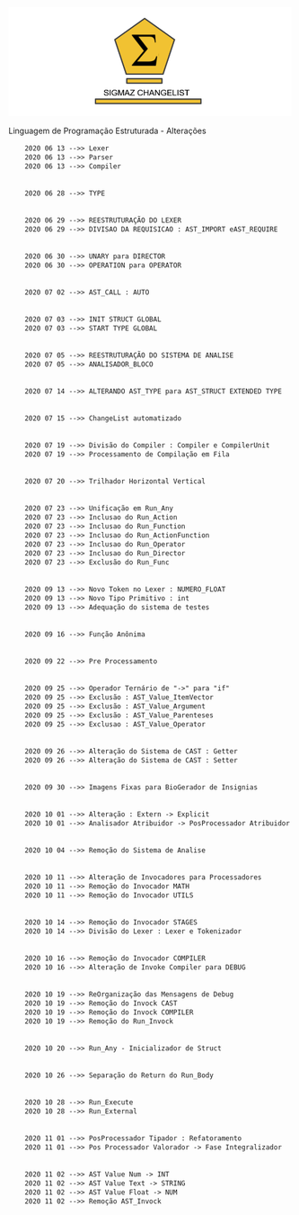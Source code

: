 ![ChangeList - Sigmaz](https://raw.githubusercontent.com/luandkg/Sigmaz/master/res/imagens/change.png)


Linguagem de Programação Estruturada - Alterações


		2020 06 13 -->> Lexer
		2020 06 13 -->> Parser
		2020 06 13 -->> Compiler


		2020 06 28 -->> TYPE


		2020 06 29 -->> REESTRUTURAÇÃO DO LEXER
		2020 06 29 -->> DIVISAO DA REQUISICAO : AST_IMPORT eAST_REQUIRE


		2020 06 30 -->> UNARY para DIRECTOR
		2020 06 30 -->> OPERATION para OPERATOR


		2020 07 02 -->> AST_CALL : AUTO


		2020 07 03 -->> INIT STRUCT GLOBAL
		2020 07 03 -->> START TYPE GLOBAL


		2020 07 05 -->> REESTRUTURAÇÃO DO SISTEMA DE ANALISE
		2020 07 05 -->> ANALISADOR_BLOCO


		2020 07 14 -->> ALTERANDO AST_TYPE para AST_STRUCT EXTENDED TYPE


		2020 07 15 -->> ChangeList automatizado


		2020 07 19 -->> Divisão do Compiler : Compiler e CompilerUnit
		2020 07 19 -->> Processamento de Compilação em Fila


		2020 07 20 -->> Trilhador Horizontal Vertical


		2020 07 23 -->> Unificação em Run_Any
		2020 07 23 -->> Inclusao do Run_Action
		2020 07 23 -->> Inclusao do Run_Function
		2020 07 23 -->> Inclusao do Run_ActionFunction
		2020 07 23 -->> Inclusao do Run_Operator
		2020 07 23 -->> Inclusao do Run_Director
		2020 07 23 -->> Exclusão do Run_Func


		2020 09 13 -->> Novo Token no Lexer : NUMERO_FLOAT
		2020 09 13 -->> Novo Tipo Primitivo : int
		2020 09 13 -->> Adequação do sistema de testes


		2020 09 16 -->> Função Anônima


		2020 09 22 -->> Pre Processamento


		2020 09 25 -->> Operador Ternário de "->" para "if"
		2020 09 25 -->> Exclusão : AST_Value_ItemVector
		2020 09 25 -->> Exclusão : AST_Value_Argument
		2020 09 25 -->> Exclusão : AST_Value_Parenteses
		2020 09 25 -->> Exclusao : AST_Value_Operator


		2020 09 26 -->> Alteração do Sistema de CAST : Getter
		2020 09 26 -->> Alteração do Sistema de CAST : Setter


		2020 09 30 -->> Imagens Fixas para BioGerador de Insignias


		2020 10 01 -->> Alteração : Extern -> Explicit
		2020 10 01 -->> Analisador Atribuidor -> PosProcessador Atribuidor


		2020 10 04 -->> Remoção do Sistema de Analise


		2020 10 11 -->> Alteração de Invocadores para Processadores
		2020 10 11 -->> Remoção do Invocador MATH
		2020 10 11 -->> Remoção do Invocador UTILS


		2020 10 14 -->> Remoção do Invocador STAGES
		2020 10 14 -->> Divisão do Lexer : Lexer e Tokenizador


		2020 10 16 -->> Remoção do Invocador COMPILER
		2020 10 16 -->> Alteração de Invoke Compiler para DEBUG


		2020 10 19 -->> ReOrganização das Mensagens de Debug
		2020 10 19 -->> Remoção do Invock CAST
		2020 10 19 -->> Remoção do Invock COMPILER
		2020 10 19 -->> Remoção do Run_Invock


		2020 10 20 -->> Run_Any - Inicializador de Struct


		2020 10 26 -->> Separação do Return do Run_Body


		2020 10 28 -->> Run_Execute
		2020 10 28 -->> Run_External


		2020 11 01 -->> PosProcessador Tipador : Refatoramento
		2020 11 01 -->> Pos Processador Valorador -> Fase Integralizador


		2020 11 02 -->> AST Value Num -> INT
		2020 11 02 -->> AST Value Text -> STRING
		2020 11 02 -->> AST Value Float -> NUM
		2020 11 02 -->> Remoção AST_Invock

